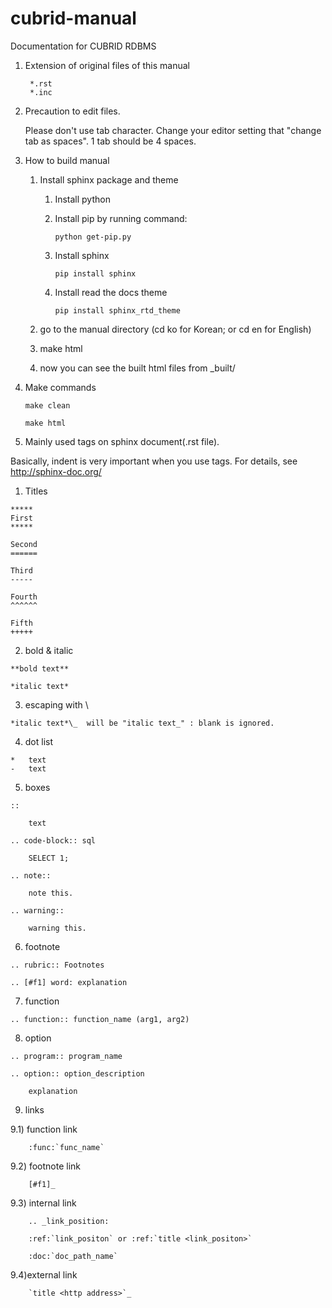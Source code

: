 # cubrid-manual
Documentation for CUBRID RDBMS

1. Extension of original files of this manual 

   ```
    *.rst
    *.inc
   ```

2. Precaution to edit files.

    Please don't use tab character. Change your editor setting that "change tab as spaces". 1 tab should be 4 spaces.
    
3. How to build manual

   1. Install sphinx package and theme
      1. Install python
      1. Install pip by running command:

         ```
         python get-pip.py
         ```

      1. Install sphinx

         ```
         pip install sphinx
         ```

      1. Install read the docs theme

         ```
         pip install sphinx_rtd_theme
         ```

   1. go to the manual directory (cd ko for Korean; or cd en for English)
   1. make html
   1. now you can see the built html files from _built/

4. Make commands

    ```
    make clean
    ```

    ```
    make html
    ```

5. Mainly used tags on sphinx document(.rst file).

Basically, indent is very important when you use tags.
For details, see http://sphinx-doc.org/

1) Titles

```
*****
First
*****

Second
======

Third
-----

Fourth
^^^^^^

Fifth
+++++
```

2) bold & italic

```
**bold text**

*italic text*
```

3) escaping with \

```
*italic text*\_  will be "italic text_" : blank is ignored.
```

4) dot list

```
*   text
-   text
```

5) boxes

```
::

    text
```

```
.. code-block:: sql

    SELECT 1;
```

```
.. note::

    note this.
```

```
.. warning::

    warning this.
```

6) footnote

```
.. rubric:: Footnotes

.. [#f1] word: explanation
```
    
7) function

```
.. function:: function_name (arg1, arg2)
```

8) option

```
.. program:: program_name

.. option:: option_description

    explanation
```

9) links

9.1) function link

```
    :func:`func_name`
```

9.2) footnote link

```
    [#f1]_
```

9.3) internal link

```
    .. _link_position:

    :ref:`link_positon` or :ref:`title <link_positon>`
    
    :doc:`doc_path_name`
```

9.4)external link

```
    `title <http address>`_
```    
